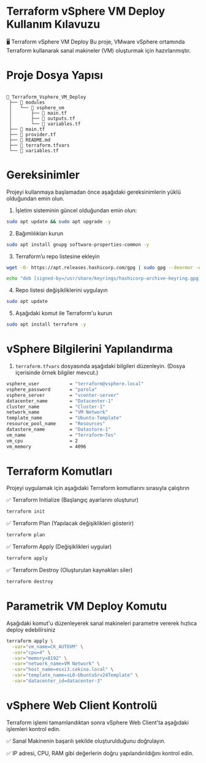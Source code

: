 # Terraform vSphere VM Deploy Kullanım Kılavuzu

🖥️ Terraform vSphere VM Deploy
Bu proje, VMware vSphere ortamında Terraform kullanarak sanal makineler (VM) oluşturmak için hazırlanmıştır.

# Proje Dosya Yapısı
`````` (backtick)

📂 Terraform_Vsphere_VM_Deploy
 ├── 📂 modules
 │   └── 📂 vsphere_vm
 │       ├── 📄 main.tf
 │       ├── 📄 outputs.tf
 │       └── 📄 variables.tf
 ├── 📄 main.tf
 ├── 📄 provider.tf
 ├── 📄 README.md
 ├── 📄 terraform.tfvars
 └── 📄 variables.tf
``````

# Gereksinimler
Projeyi kullanmaya başlamadan önce aşağıdaki gereksinimlerin yüklü olduğundan emin olun.

1. İşletim sisteminin güncel olduğundan emin olun:
```bash
sudo apt update && sudo apt upgrade -y
```
2. Bağımlılıkları kurun
```bash
sudo apt install gnupg software-properties-common -y
```
3. Terraform’u repo listesine ekleyin
```bash
wget -O- https://apt.releases.hashicorp.com/gpg | sudo gpg --dearmor -o /usr/share/keyrings/hashicorp-archive-keyring.gpg
```
```bash
echo "deb [signed-by=/usr/share/keyrings/hashicorp-archive-keyring.gpg] https://apt.releases.hashicorp.com $(lsb_release -cs) main" | sudo tee /etc/apt/sources.list.d/hashicorp.list
```
4. Repo listesi değişikliklerini uygulayın
```bash
sudo apt update
```
5. Aşağıdaki komut ile Terraform'u kurun
```bash
sudo apt install terraform -y
```

# vSphere Bilgilerini Yapılandırma
1. `terraform.tfvars` dosyasında aşağıdaki bilgileri düzenleyin. (Dosya içerisinde örnek bilgiler mevcut.)

```bash
vsphere_user           = "terraform@vsphere.local"
vsphere_password       = "parola"
vsphere_server         = "vcenter-server"
datacenter_name        = "Datacenter-1"
cluster_name           = "Cluster-1"
network_name           = "VM Network"
template_name          = "Ubuntu-Template"
resource_pool_name     = "Resources"
datastore_name         = "Datastore-1"
vm_name                = "Terraform-Tes"
vm_cpu                 = 2
vm_memory              = 4096

```

# Terraform Komutları
Projeyi uygulamak için aşağıdaki Terraform komutlarını sırasıyla çalıştırın

✅ Terraform Initialize (Başlangıç ayarlarını oluşturur)
```bash
terraform init
```

✅ Terraform Plan (Yapılacak değişiklikleri gösterir)
```bash
terraform plan
```

✅ Terraform Apply (Değişiklikleri uygular)
```bash
terraform apply
```

✅ Terraform Destroy (Oluşturulan kaynakları siler)
```bash
terraform destroy
```

# Parametrik VM Deploy Komutu
Aşağıdaki komut'u düzenleyerek sanal makineleri parametre vererek hızlıca deploy edebilirsiniz

```bash
terraform apply \
  -var="vm_name=CK_AUTOVM" \
  -var="cpu=4" \
  -var="memory=8192" \
  -var="network_name=VM Network" \
  -var="host_name=esxi3.cekino.local" \
  -var="template_name=sL0-UbuntuSrv24Template" \
  -var="datacenter_id=datacenter-3"
```

# vSphere Web Client Kontrolü
Terraform işlemi tamamlandıktan sonra vSphere Web Client'ta aşağıdaki işlemleri kontrol edin.

✅ Sanal Makinenin başarılı şekilde oluşturulduğunu doğrulayın.

✅ IP adresi, CPU, RAM gibi değerlerin doğru yapılandırıldığını kontrol edin.